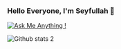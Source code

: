 ### Hello Everyone, I'm Seyfullah 👋

<!--
**SeyfullahMerdan/SeyfullahMerdan** is a ✨ _special_ ✨ repository because its `README.md` (this file) appears on your GitHub profile.

I'm a Husband, Father, Automation Tester and Teacher!!

- 🔭 I’m currently working on Freelancer
- 🌱 I’m currently learning Java,Selenium,HTML,CSS,SQL,SDLC, OOP Konsept.. In short, everything! :D
- 👯 I’m looking to collaborate on some java projects
- 🤔 I’m looking for help with finding place for probation 
- 💬 Ask me about https://www.linkedin.com/in/seyfullahmerdan/
- 📫 How to reach me: merdanseyfullah33@gmail.com
- 😄 Pronouns: He/Male/ Comics and Fun
- ⚡ Fun fact: Bring happiness around me :D 
-->

[![Ask Me Anything !](https://img.shields.io/badge/Ask%20me-anything-1abc9c.svg)](https://GitHub.com/Naereen/ama)

![Github stats 2](https://github-readme-stats.vercel.app/api?username=kullanıcıadınız&show_icons=true&theme=radical)

>



